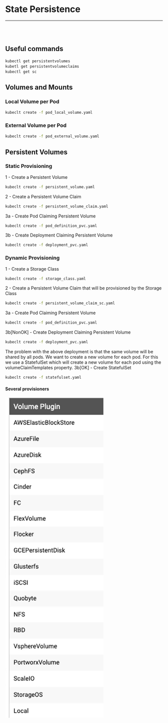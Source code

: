 # State Persistence
<hr/><br/><br/>

## Useful commands
```bash
kubectl get persistentvolumes
kubetl get persistentvolumeclaims
kubectl get sc
```

## Volumes and Mounts

### Local Volume per Pod
```bash
kubeclt create -f pod_local_volume.yaml
```

### External Volume per Pod
```bash
kubeclt create -f pod_external_volume.yaml
```

## Persistent Volumes

### Static Provisioning

1 - Create a Persistent Volume
```bash
kubeclt create -f persistent_volume.yaml
```
2 - Create a Persistent Volume Claim
```bash
kubeclt create -f persistent_volume_claim.yaml
```
3a - Create Pod Claiming Persistent Volume
```bash
kubeclt create -f pod_definition_pvc.yaml
```
3b - Create Deployment Claiming Persistent Volume
```bash
kubeclt create -f deployment_pvc.yaml
```

### Dynamic Provisioning

1 - Create a Storage Class
```bash
kubeclt create -f storage_class.yaml
```
2 - Create a Persistent Volume Claim that will be provisioned by the Storage Class
```bash
kubeclt create -f persistent_volume_claim_sc.yaml
```
3a - Create Pod Claiming Persistent Volume
```bash
kubeclt create -f pod_definition_pvc.yaml
```
3b[NonOK] - Create Deployment Claiming Persistent Volume
```bash
kubeclt create -f deployment_pvc.yaml
```

The problem with the above deployment is that the same volume will be shared by all pods.
We want to create a new volume for each pod. For this we use a StatefulSet which will create a new volume for each pod using the volumeClaimTemplates property.
3b[OK] - Create StatefulSet
```bash
kubeclt create -f statefulset.yaml
```

#### Several provisioners
![Provisioners](provisioners.png "Provisioners")
